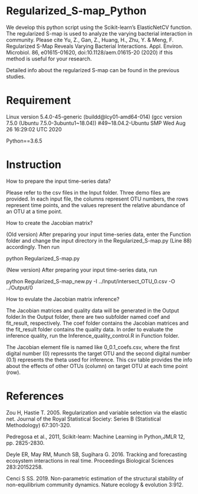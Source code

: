 # Regularized_S-map_Python

We develop this python script using the Scikit-learn’s ElasticNetCV function. The regularized S-map is used to analyze the varying bacterial interaction in community. Please cite Yu, Z., Gan, Z., Huang, H., Zhu, Y. & Meng, F. Regularized S-Map Reveals Varying Bacterial Interactions. Appl. Environ. Microbiol. 86, e01615-01620, doi:10.1128/aem.01615-20 (2020) if this method is useful for your research.

Detailed info about the regularized S-map can be found in the previous studies.

# Requirement

Linux version 5.4.0-45-generic (buildd@lcy01-amd64-014) (gcc version 7.5.0 (Ubuntu 7.5.0-3ubuntu1~18.04)) #49~18.04.2-Ubuntu SMP Wed Aug 26 16:29:02 UTC 2020

Python==3.6.5

# Instruction

How to prepare the input time-series data?

Please refer to the csv files in the Input folder. Three demo files are provided. In each input file, the columns represent OTU numbers, the rows represent time points, and the values represent the relative abundance of an OTU at a time point.

How to create the Jacobian matrix? 

(Old version) After preparing your input time-series data, enter the Function folder and change the input directory in the Regularized_S-map.py (Line 88) accordingly.
Then run 

python Regularized_S-map.py 

(New version) After preparing your input time-series data, run

python Regularized_S-map_new.py -I ../Input/intersect_OTU_0.csv -O ../Output/0

How to evulate the Jacobian matrix inference?

The Jacobian matrices and quality data will be generated in the Output folder.In the Output folder, there are two subfolder named coef and fit_result, respectively. The coef folder contains the Jacobian matrices and the fit_result folder contains the quality data. In order to evaluate the inference quality, run the Inference_quality_control.R in Function folder.

The Jacobian element file is named like 0_0.1_coefs.csv, where the first digital number (0) repressnts the target OTU and the second digital number (0.1) represents the theta used for inference. This csv table provides the info about the effects of other OTUs (column) on target OTU at each time point (row).

# References

Zou H, Hastie T. 2005. Regularization and variable selection via the elastic net. Journal of the Royal Statistical Society: Series B (Statistical Methodology) 67:301-320.

Pedregosa et al., 2011, Scikit-learn: Machine Learning in Python,JMLR 12, pp. 2825-2830.

Deyle ER, May RM, Munch SB, Sugihara G. 2016. Tracking and forecasting ecosystem interactions in real time. Proceedings Biological Sciences 283:20152258.

Cenci S SS. 2019. Non-parametric estimation of the structural stability of non-equilibrium community dynamics. Nature ecology & evolution 3:912.

